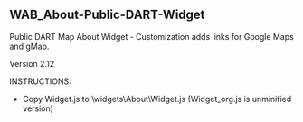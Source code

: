 ## WAB_About-Public-DART-Widget
Public DART Map About Widget - Customization adds links for Google Maps and gMap.

Version 2.12

INSTRUCTIONS:

* Copy Widget.js to \widgets\About\Widget.js (Widget_org.js is unminified version) 
